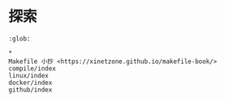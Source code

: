 # 探索

```{toctree}
:glob:

*
Makefile 小抄 <https://xinetzone.github.io/makefile-book/>
compile/index
linux/index
docker/index
github/index
```
